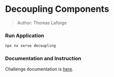 # Decoupling Components

> Author: Thomas Laforge

### Run Application

```bash
npx nx serve decoupling
```

### Documentation and Instruction

Challenge documentation is [here](https://angular-challenges.vercel.app/challenges/angular/33-decoupling.md/).

